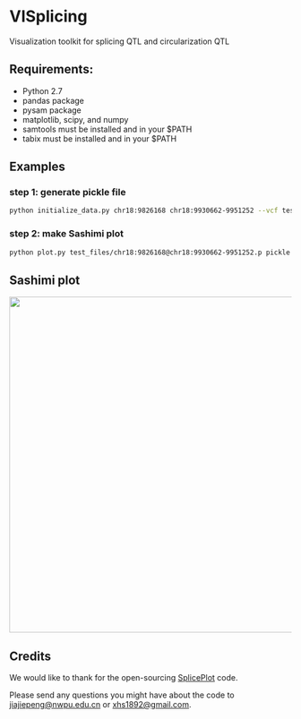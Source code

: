 VISplicing
=========

Visualization toolkit for splicing QTL and circularization QTL

## Requirements:

- Python 2.7
- pandas package
- pysam package
- matplotlib, scipy, and numpy
- samtools must be installed and in your $PATH
- tabix must be installed and in your $PATH

## Examples

### step 1: generate pickle file
```bash
python initialize_data.py chr18:9826168 chr18:9930662-9951252 --vcf test_files/SNP.chr18_9826168.vcf.gz --gtf test_files/HG19.gtf --mf test_files/map_file.txt --circ test_files/chr18_9931806_9950565.circRNA.rawcount.txt --output test_files
```
### step 2: make Sashimi plot
```bash
python plot.py test_files/chr18:9826168@chr18:9930662-9951252.p pickle settings_file
```
## Sashimi plot

<p align="center">
<img src="https://github.com/jiajiepeng/VISplicing/blob/master/plots/chr18%3A9826168@chr18%3A9930662-9951252.p_sashimi.svg" width="600"/>
</p>


## Credits
We would like to thank for the open-sourcing [SplicePlot](https://github.com/wueric/SplicePlot) code.

Please send any questions you might have about the code to [jiajiepeng@nwpu.edu.cn](jiajiepeng@nwpu.edu.cn) or [xhs1892@gmail.com](xhs1892@gmail.com).
